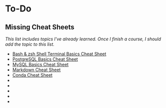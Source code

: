 # To-Do

## Missing Cheat Sheets
_This list includes topics I've already learned. Once I finish a course, I should add the topic to this list._


* [Bash & zsh Shell Terminal Basics Cheat Sheet](https://media.datacamp.com/legacy/image/upload/v1700047731/Marketing/Blog/Bash_Cheat_Sheet.pdf)
* [PostgreSQL Basics Cheat Sheet](https://media.datacamp.com/legacy/image/upload/v1700745477/Marketing/Blog/PostgreSQL_Cheat_Sheet.pdf)
* [MySQL Basics Cheat Sheet](https://media.datacamp.com/legacy/image/upload/v1698070184/Marketing/Blog/MySQL_Cheat_Sheet.pdf)
* [Markdown Cheat Sheet](https://media.datacamp.com/legacy/image/upload/v1697797990/Marketing/Blog/Markdown_Cheat_Sheet.pdf)
* [Conda Cheat Sheet](https://media.datacamp.com/legacy/image/upload/v1681474450/Marketing/Blog/Conda_Cheat_Sheet_1.pdf)
* []()
* []()
* []()
* []()
* []()

